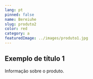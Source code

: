 ```yaml
---
lang: pt
pinned: false
name: Bereiuhe
slug: produto2
color: red
category: a
featuredImage: ../images/produto1.jpg
---
```


## Exemplo de título 1

Informação sobre o produto.
